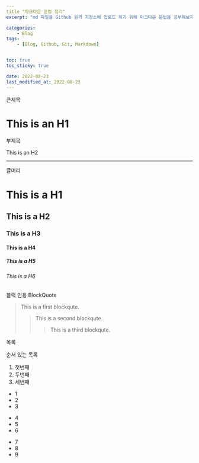 ```yaml
---
title "마크다운 문법 정리"
excerpt: "md 파일을 Github 원격 저장소에 업로드 하기 위해 마크다운 문법을 공부해보자."

categories:
    - Blog
tags:
    - [Blog, Github, Git, Markdown]


toc: true
toc_sticky: true

date: 2022-08-23
last_modified_at: 2022-08-23
---
```


큰제목

This is an H1
=============

부제목

This is an H2

-------------

글머리

# This is a H1
## This is a H2
### This is a H3
#### This is a H4
##### This is a H5
###### This is a H6


블럭 인용 BlockQuote

>This is a first blockqute.
>   >This is a second blockqute.
>>>This is a third blockqute.

목록

순서 있는 목록

1. 첫번째
5. 두번째
4. 세번째

* 1
* 2
* 3

+ 4
+ 5
+ 6

- 7
- 8
- 9